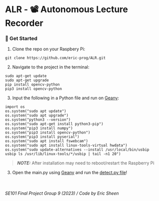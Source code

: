 # ALR - 📽️ Autonomous Lecture Recorder 

### 🌊 Get Started

1. Clone the repo on your Raspbery Pi:
```
git clone https://github.com/eric-prog/ALR.git
```

2. Navigate to the project in the terminal: 

```
sudo apt-get update    
sudo apt-get upgrade
pip install opencv-python
pip3 install opencv-python
```

3. Input the following in a Python file and run on [Geany](https://raspberrytips.com/use-geany-on-raspberry-pi/):

```
import os
os.system("sudo apt update")
os.system("sudo apt upgrade")
os.system("python3 --version")
os.system("sudo apt-get install python3-pip")
os.system("pip3 install numpy")
os.system("pip3 install opencv-python")
os.system("pip3 install pyserial")
os.system("sudo apt install fswebcam")
os.system("sudo apt install linux-tools-virtual hwdata")
os.system("sudo update-alternatives --install /usr/local/bin/usbip usbip ls /usr/lib/linux-tools/*/usbip | tail -n1 20")
```
> **_NOTE:_**  After installation may need to reboot/restart the Raspberry Pi

3. Open the main.py using [Geany](https://raspberrytips.com/use-geany-on-raspberry-pi/) and run the [detect.py file](https://github.com/eric-prog/ALR/blob/main/detect.py)! 

</br>

###### SE101 Final Project Group 9 (2023) / Code by Eric Sheen
